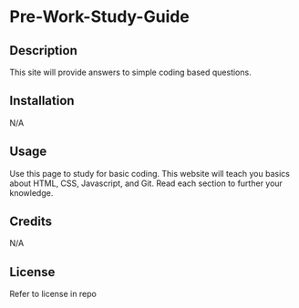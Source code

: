 # Pre-Work-Study-Guide

## Description

This site will provide answers to simple coding based questions. 

## Installation

N/A

## Usage

Use this page to study for basic coding. This website will teach you basics about HTML, CSS, Javascript, and Git. Read each section to further your knowledge.

## Credits

N/A

## License

Refer to license in repo
